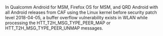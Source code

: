 In Qualcomm Android for MSM, Firefox OS for MSM, and QRD Android with all Android releases from CAF using the Linux kernel before security patch level 2018-04-05, a buffer overflow vulnerability exists in WLAN while processing the HTT_T2H_MSG_TYPE_PEER_MAP or HTT_T2H_MSG_TYPE_PEER_UNMAP messages.